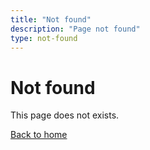 ```yaml
---
title: "Not found"
description: "Page not found"
type: not-found
---
```


# Not found

This page does not exists.

[Back to home](/)
